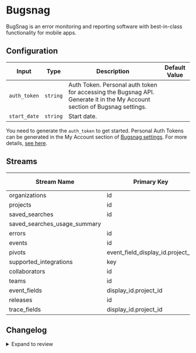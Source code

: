 # Bugsnag
BugSnag is an error monitoring and reporting software with best-in-class functionality for mobile apps.

## Configuration

| Input | Type | Description | Default Value |
|-------|------|-------------|---------------|
| `auth_token` | `string` | Auth Token. Personal auth token for accessing the Bugsnag API. Generate it in the My Account section of Bugsnag settings. |  |
| `start_date` | `string` | Start date.  |  |

You need to generate the `auth_token` to get started. Personal Auth Tokens can be generated in the My Account section of [Bugsnag settings](https://app.bugsnag.com/settings/my-account). For more details, [see here](https://bugsnagapiv2.docs.apiary.io/#introduction/authentication).

## Streams
| Stream Name | Primary Key | Pagination | Supports Full Sync | Supports Incremental |
|-------------|-------------|------------|---------------------|----------------------|
| organizations | id | DefaultPaginator | ✅ |  ❌  |
| projects | id | DefaultPaginator | ✅ |  ✅  |
| saved_searches | id | No pagination | ✅ |  ❌  |
| saved_searches_usage_summary |  | No pagination | ✅ |  ❌  |
| errors | id | DefaultPaginator | ✅ |  ✅  |
| events | id | DefaultPaginator | ✅ |  ✅  |
| pivots | event_field_display_id.project_id | No pagination | ✅ |  ❌  |
| supported_integrations | key | No pagination | ✅ |  ❌  |
| collaborators | id | No pagination | ✅ |  ❌  |
| teams | id | DefaultPaginator | ✅ |  ❌  |
| event_fields | display_id.project_id | No pagination | ✅ |  ❌  |
| releases | id | DefaultPaginator | ✅ |  ✅  |
| trace_fields | display_id.project_id | No pagination | ✅ |  ❌  |

## Changelog

<details>
  <summary>Expand to review</summary>

| Version          | Date              | Pull Request | Subject        |
|------------------|-------------------|--------------|----------------|
| 0.0.33 | 2025-10-29 | [68723](https://github.com/airbytehq/airbyte/pull/68723) | Update dependencies |
| 0.0.32 | 2025-10-21 | [68253](https://github.com/airbytehq/airbyte/pull/68253) | Update dependencies |
| 0.0.31 | 2025-10-14 | [67811](https://github.com/airbytehq/airbyte/pull/67811) | Update dependencies |
| 0.0.30 | 2025-10-07 | [67209](https://github.com/airbytehq/airbyte/pull/67209) | Update dependencies |
| 0.0.29 | 2025-09-30 | [66325](https://github.com/airbytehq/airbyte/pull/66325) | Update dependencies |
| 0.0.28 | 2025-09-09 | [66031](https://github.com/airbytehq/airbyte/pull/66031) | Update dependencies |
| 0.0.27 | 2025-08-16 | [65049](https://github.com/airbytehq/airbyte/pull/65049) | Update dependencies |
| 0.0.26 | 2025-07-26 | [63788](https://github.com/airbytehq/airbyte/pull/63788) | Update dependencies |
| 0.0.25 | 2025-07-19 | [63462](https://github.com/airbytehq/airbyte/pull/63462) | Update dependencies |
| 0.0.24 | 2025-07-12 | [63031](https://github.com/airbytehq/airbyte/pull/63031) | Update dependencies |
| 0.0.23 | 2025-06-28 | [60649](https://github.com/airbytehq/airbyte/pull/60649) | Update dependencies |
| 0.0.22 | 2025-05-10 | [59869](https://github.com/airbytehq/airbyte/pull/59869) | Update dependencies |
| 0.0.21 | 2025-05-03 | [59352](https://github.com/airbytehq/airbyte/pull/59352) | Update dependencies |
| 0.0.20 | 2025-04-26 | [58750](https://github.com/airbytehq/airbyte/pull/58750) | Update dependencies |
| 0.0.19 | 2025-04-19 | [58269](https://github.com/airbytehq/airbyte/pull/58269) | Update dependencies |
| 0.0.18 | 2025-04-12 | [57596](https://github.com/airbytehq/airbyte/pull/57596) | Update dependencies |
| 0.0.17 | 2025-04-05 | [57128](https://github.com/airbytehq/airbyte/pull/57128) | Update dependencies |
| 0.0.16 | 2025-03-29 | [56556](https://github.com/airbytehq/airbyte/pull/56556) | Update dependencies |
| 0.0.15 | 2025-03-22 | [56143](https://github.com/airbytehq/airbyte/pull/56143) | Update dependencies |
| 0.0.14 | 2025-03-08 | [55360](https://github.com/airbytehq/airbyte/pull/55360) | Update dependencies |
| 0.0.13 | 2025-03-01 | [54891](https://github.com/airbytehq/airbyte/pull/54891) | Update dependencies |
| 0.0.12 | 2025-02-22 | [54280](https://github.com/airbytehq/airbyte/pull/54280) | Update dependencies |
| 0.0.11 | 2025-02-15 | [53885](https://github.com/airbytehq/airbyte/pull/53885) | Update dependencies |
| 0.0.10 | 2025-02-08 | [53412](https://github.com/airbytehq/airbyte/pull/53412) | Update dependencies |
| 0.0.9 | 2025-02-01 | [52911](https://github.com/airbytehq/airbyte/pull/52911) | Update dependencies |
| 0.0.8 | 2025-01-25 | [52165](https://github.com/airbytehq/airbyte/pull/52165) | Update dependencies |
| 0.0.7 | 2025-01-18 | [51714](https://github.com/airbytehq/airbyte/pull/51714) | Update dependencies |
| 0.0.6 | 2025-01-11 | [51233](https://github.com/airbytehq/airbyte/pull/51233) | Update dependencies |
| 0.0.5 | 2024-12-28 | [50452](https://github.com/airbytehq/airbyte/pull/50452) | Update dependencies |
| 0.0.4 | 2024-12-21 | [50163](https://github.com/airbytehq/airbyte/pull/50163) | Update dependencies |
| 0.0.3 | 2024-12-14 | [49562](https://github.com/airbytehq/airbyte/pull/49562) | Update dependencies |
| 0.0.2 | 2024-12-12 | [48953](https://github.com/airbytehq/airbyte/pull/48953) | Update dependencies |
| 0.0.1 | 2024-10-16 | | Initial release by [@topefolorunso](https://github.com/topefolorunso) via Connector Builder |

</details>
